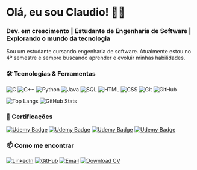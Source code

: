 # Olá, eu sou Claudio! 👋🏼    
### Dev. em crescimento | Estudante de Engenharia de Software | Explorando o mundo da tecnologia

Sou um estudante cursando engenharia de software. Atualmente estou no 4º semestre e sempre buscando aprender e evoluir minhas habilidades.

### 🛠️ Tecnologias & Ferramentas
![C](https://img.shields.io/badge/C-00599C?style=for-the-badge&logo=c&logoColor=white)
![C++](https://img.shields.io/badge/C++-00599C?style=for-the-badge&logo=cplusplus&logoColor=white)
![Python](https://img.shields.io/badge/Python-3776AB?style=for-the-badge&logo=python&logoColor=white)
![Java](https://img.shields.io/badge/Java-ED8B00?style=for-the-badge&logo=java&logoColor=white)
![SQL](https://img.shields.io/badge/SQL-CC2927?style=for-the-badge&logo=microsoftsqlserver&logoColor=white)
![HTML](https://img.shields.io/badge/HTML-E34F26?style=for-the-badge&logo=html5&logoColor=white)
![CSS](https://img.shields.io/badge/CSS-1572B6?style=for-the-badge&logo=css3&logoColor=white)
![Git](https://img.shields.io/badge/Git-F05032?style=for-the-badge&logo=git&logoColor=white)
![GitHub](https://img.shields.io/badge/GitHub-100000?style=for-the-badge&logo=github&logoColor=white)


![Top Langs](https://github-readme-stats.vercel.app/api/top-langs/?username=ClaudioAMF1&langs_count=8&theme=radical&hide_border=true&title_color=FF5733&icon_color=FFC300&layout=compact&hide=Jupyter%20Notebook) ![GitHub Stats](https://github-readme-stats.vercel.app/api?username=ClaudioAMF1&show_icons=true&theme=dark&hide_border=true)


### 📜 Certificações
[![Udemy Badge](https://img.shields.io/badge/Udemy-Algoritmos_e_Lógica_de_Programação-A435F0?style=for-the-badge&logo=Udemy&logoColor=white)](https://www.udemy.com/certificate/UC-7a341365-4841-4736-91e4-a1eb14b20bf1/)   [![Udemy Badge](https://img.shields.io/badge/Udemy-Java_COMPLETO_POO_+_Projetos-A435F0?style=for-the-badge&logo=Udemy&logoColor=white)](https://www.udemy.com/certificate/UC-3c4a88d1-b3c7-405c-999f-513e5b0181ae/) [![Udemy Badge](https://img.shields.io/badge/Udemy-iOS_&_Swift_The_Complete_iOS_App_Development_Bootcamp-A435F0?style=for-the-badge&logo=Udemy&logoColor=white)](https://www.udemy.com/certificate/UC-13962c5a-48a2-4140-8c75-9bc923aa3784/) [![Udemy Badge](https://img.shields.io/badge/Udemy-Mastering_Data_Structures_&_Algorithms_using_C_and_C++-A435F0?style=for-the-badge&logo=Udemy&logoColor=white)](https://www.udemy.com/certificate/UC-1590a13f-004b-45df-904c-384295ad9dbd/)


### 📫 Como me encontrar
[![LinkedIn](https://img.shields.io/badge/LinkedIn-0077B5?style=for-the-badge&logo=linkedin&logoColor=white)](https://www.linkedin.com/in/cgfm1/)
[![GitHub](https://img.shields.io/badge/GitHub-100000?style=for-the-badge&logo=github&logoColor=white)](https://github.com/ClaudioAMF1)
[![Email](https://img.shields.io/badge/Email-D14836?style=for-the-badge&logo=gmail&logoColor=white)](mailto:cmeireles756@gmail.com)
[![Download CV](https://img.shields.io/badge/CV-Download-brightgreen?style=for-the-badge&logo=google-drive&logoColor=white)](./Curriculo-Claudio-Meireles.pdf)









